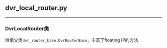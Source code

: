 ## **dvr_local_router.py**

-----------------------------------------

### **DvrLocalRouter类**

继承父类`dvr_router_base.DvrRouterBase`，丰富了floating IP的方法


